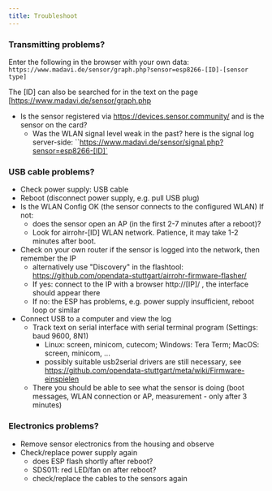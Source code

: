 ```yaml
---
title: Troubleshoot
---
```


### Transmitting problems?
Enter the following in the browser with your own data:
`https://www.madavi.de/sensor/graph.php?sensor=esp8266-[ID]-[sensor type]`

The [ID] can also be searched for in the text on the page [https://www.madavi.de/sensor/graph.php

* Is the sensor registered via https://devices.sensor.community/ and is the sensor on the card?
    * Was the WLAN signal level weak in the past?
        here is the signal log server-side: ``https://www.madavi.de/sensor/signal.php?sensor=esp8266-[ID]`
        


### USB cable problems?
* Check power supply: USB cable
* Reboot (disconnect power supply, e.g. pull USB plug)
* Is the WLAN Config OK (the sensor connects to the configured WLAN) If not:
    * does the sensor open an AP (in the first 2-7 minutes after a reboot)?
    * Look for airrohr-[ID] WLAN network. Patience, it may take 1-2 minutes after boot.
* Check on your own router if the sensor is logged into the network, then remember the IP 
    * alternatively use "Discovery" in the flashtool: https://github.com/opendata-stuttgart/airrohr-firmware-flasher/
    * If yes: connect to the IP with a browser http://[IP]/ , the interface should appear there
    * If no: the ESP has problems, e.g. power supply insufficient, reboot loop or similar
* Connect USB to a computer and view the log 
    * Track text on serial interface with serial terminal program (Settings: baud 9600, 8N1)
        * Linux: screen, minicom, cutecom; Windows: Tera Term; MacOS: screen, minicom, ...
        * possibly suitable usb2serial drivers are still necessary, see https://github.com/opendata-stuttgart/meta/wiki/Firmware-einspielen
    * There you should be able to see what the sensor is doing (boot messages, WLAN connection or AP, measurement - only after 3 minutes)

### Electronics problems?
* Remove sensor electronics from the housing and observe
* Check/replace power supply again
    * does ESP flash shortly after reboot?
    * SDS011: red LED/fan on after reboot?
    * check/replace the cables to the sensors again
